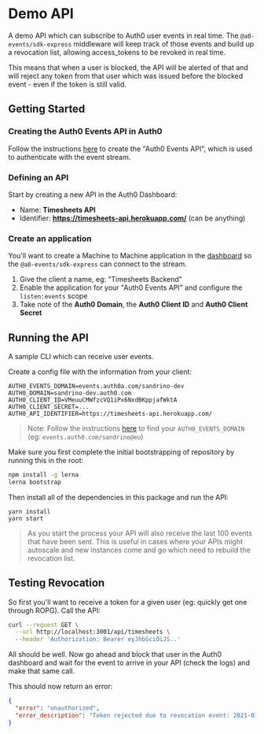 # Demo API

A demo API which can subscribe to Auth0 user events in real time. The `@a0-events/sdk-express` middleware will keep track of those events and build up a revocation list, allowing access_tokens to be revoked in real time.

This means that when a user is blocked, the API will be alerted of that and will reject any token from that user which was issued before the blocked event - even if the token is still valid.

## Getting Started

### Creating the Auth0 Events API in Auth0

Follow the instructions [here](https://github.com/sandrinodimattia/auth0-session-events#defining-an-api) to create the "Auth0 Events API", which is used to authenticate with the event stream.

### Defining an API

Start by creating a new API in the Auth0 Dashboard:

- Name: **Timesheets API**
- Identifier: **https://timesheets-api.herokuapp.com/** (can be anything)

### Create an application

You'll want to create a Machine to Machine application in the [dashboard](https://manage.auth0.com/) so the `@a0-events/sdk-express` can connect to the stream.

1. Give the client a name, eg: "Timesheets Backend"
2. Enable the application for your "Auth0 Events API" and configure the `listen:events` scope
3. Take note of the **Auth0 Domain**, the **Auth0 Client ID** and **Auth0 Client Secret**

## Running the API

A sample CLI which can receive user events.

Create a config file with the information from your client:

```dotenv
AUTH0_EVENTS_DOMAIN=events.auth0a.com/sandrino-dev
AUTH0_DOMAIN=sandrino-dev.auth0.com
AUTH0_CLIENT_ID=VMeuuCMWfzcVQ1iPx6NxdBKppjafWktA
AUTH0_CLIENT_SECRET=...
AUTH0_API_IDENTIFIER=https://timesheets-api.herokuapp.com/
```

> Note: Follow the instructions [here](https://github.com/sandrinodimattia/auth0-session-events#connecting-your-log-stream) to find your `AUTH0_EVENTS_DOMAIN` (eg: `events.auth0.com/sandrino@eu`)

Make sure you first complete the initial bootstrapping of repository by running this in the root:

```bash
npm install -g lerna
lerna bootstrap
```

Then install all of the dependencies in this package and run the API:

```
yarn install
yarn start
```

> As you start the process your API will also receive the last 100 events that have been sent. This is useful in cases where your APIs might autoscale and new instances come and go which need to rebuild the revocation list.

## Testing Revocation

So first you'll want to receive a token for a given user (eg: quickly get one through ROPG). Call the API:

```bash
curl --request GET \
  --url http://localhost:3001/api/timesheets \
  --header 'Authorization: Bearer eyJhbGciOiJS..'
```

All should be well. Now go ahead and block that user in the Auth0 dashboard and wait for the event to arrive in your API (check the logs) and make that same call.

This should now return an error:

```json
{
  "error": "unauthorized",
  "error_description": "Token rejected due to revocation event: 2021-01-27T14:55:03.667Z/user_blocked"
}
```
